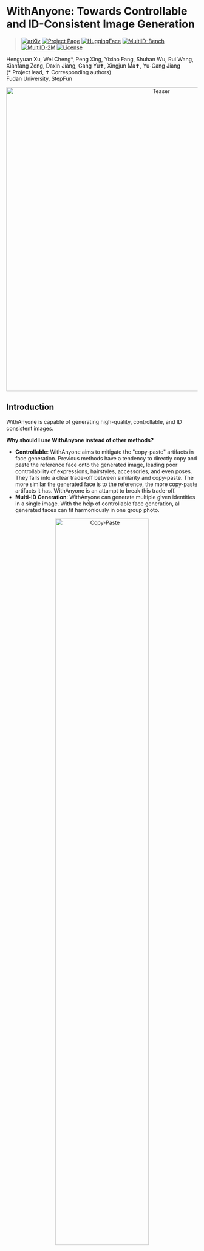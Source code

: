 # WithAnyone: Towards Controllable and ID-Consistent Image Generation
<!-- badges -->
> [![arXiv](https://img.shields.io/badge/arXiv-coming_soon-b31b1b.svg)](https://arxiv.org/abs/)
[![Project Page](https://img.shields.io/badge/Project-Page-blue.svg)](https://doby-xu.github.io/WithAnyone/)
[![HuggingFace](https://img.shields.io/badge/HuggingFace-Model-yellow.svg)](https://huggingface.co/WithAnyone/WithAnyone)
[![MultiID-Bench](https://img.shields.io/badge/MultiID-Bench-Green.svg)](https://huggingface.co/datasets/WithAnyone/MultiID-Bench)
[![MultiID-2M](https://img.shields.io/badge/MultiID_2M-Dataset-Green.svg)](https://huggingface.co/datasets/WithAnyone/MultiID-2M)
[![License](https://img.shields.io/badge/License-flux-blue.svg)](https://huggingface.co/black-forest-labs/FLUX.1-dev/blob/main/LICENSE.md)
<!-- [![HuggingFace Spaces](https://img.shields.io/badge/HuggingFace-Spaces-blue.svg)](https://huggingface.co/spaces/black-forest-labs/WithAnyone) -->


Hengyuan Xu, Wei Cheng*, Peng Xing, Yixiao Fang, Shuhan Wu, Rui Wang, Xianfang Zeng, Daxin Jiang, Gang Yu✝, Xingjun Ma✝, Yu-Gang Jiang  
(* Project lead, ✝ Corresponding authors)  
Fudan University, StepFun

<!-- <p align="center">
  <a href="assets/teaser.pdf">
    <img src="assets/teaser.png" alt="Teaser" width="800"/>
  </a>
</p> -->

<p align="center">
  <a href="assets/withanyone.gif">
    <img src="assets/withanyone.gif" alt="Teaser" width="800"/>
  </a>
</p>

## Introduction

WithAnyone is capable of generating high-quality, controllable, and ID consistent images.





**Why should I use WithAnyone instead of other methods?**
- **Controllable**: WithAnyone aims to mitigate the "copy-paste" artifacts in face generation. Previous methods have a tendency to directly copy and paste the reference face onto the generated image, leading poor controllability of expressions, hairstyles, accessories, and even poses. They falls into a clear trade-off between similarity and copy-paste. The more similar the generated face is to the reference, the more copy-paste artifacts it has. WithAnyone is an attampt to break this trade-off. 
- **Multi-ID Generation**: WithAnyone can generate multiple given identities in a single image. With the help of controllable face generation, all generated faces can fit harmoniously in one group photo.


<div style="text-align:center; margin-top:12px;">
  <img src="assets/fidelity_vs_copypaste_v200_single.png" alt="Copy-Paste" style="width:70%; max-width:900px; height:auto; display:inline-block;">
</div>

<!-- <div style="display:flex; gap:10px; align-items:center;">
  <img src="assets/001.webp" alt="001" style="width:35%; height:auto;">
  <img src="assets/005.webp" alt="005" style="width:24%; height:auto;">
  <img src="assets/009.webp" alt="009" style="width:32%; height:auto;">
</div> -->




## Quick Start

### Model Zoo
| Model | Description | Download |
|-|-|-|
| WithAnyone 1.0 - FLUX.1 [dev] | Just use this one. | [HuggingFace](https://huggingface.co/WithAnyone/WithAnyone) |
| WithAnyone.K 0.1 - FLUX.1 Kontext [dev] | For t2i generation with FLUX.1 Kontext | [HuggingFace](https://huggingface.co/WithAnyone/WithAnyone) |
| WithAnyone.Ke 0.1 - FLUX.1 Kontext [dev] | For face-editing with FLUX.1 Kontext | [HuggingFace](https://huggingface.co/WithAnyone/WithAnyone) |

If you just want to try it out, please use the base model WithAnyone - FLUX.1 [dev]. The other models are for the following use cases:


<details>
<summary>WithAnyone.K</summary>
This is a preliminary version of WithAnyone with FLUX.1 Kontext. It can be used for text-to-image generation with multiple given identities. However, stability and quality are not as good as the base model. Please use it with caution. We are working on improving it.
</details>

<details>
<summary>WithAnyone.Ke</summary>
This is a face editing version of WithAnyone with FLUX.1 Kontext, leveraging the editing capabilities of FLUX.1 Kontext. Please use it with `gradio_edit.py` instead of `gradio_app.py`. It is still a preliminary version, and we are working on improving it.
</details>



### Requirements

Use `pip install -r requirements.txt` to install the necessary packages.

### Model Checkpoints

You can download the necessary model checkpoints in one of the two ways:

1. Directly run the inference scripts. The checkpoints will be downloaded automatically by the `hf_hub_download` function in the code to your `$HF_HOME` (default: `~/.cache/huggingface`).
2. Use `huggingface-cli download <repo name>` to download:
   - `black-forest-labs/FLUX.1-dev`
   - `xlabs-ai/xflux_text_encoders`
   - `openai/clip-vit-large-patch14`
   - `google/siglip-base-patch16-256-i18n`
   - `withanyone/withanyone`  
   Then run the inference scripts. You can download only the checkpoints you need to speed up setup and save disk space.  
   Example for `black-forest-labs/FLUX.1-dev`:
   - `huggingface-cli download black-forest-labs/FLUX.1-dev flux1-dev.safetensors`
   - `huggingface-cli download black-forest-labs/FLUX.1-dev ae.safetensors`  
   Ignore the text encoder in the `black-forest-labs/FLUX.1-dev` model repo (it is there for `diffusers` calls). All checkpoints together require about 37 GB of disk space.

❗ We DO NOT support auto-downloading the FLUX and VAE checkpoints yet. Please download them manually and ensure `ae.safetensors` and `flux1-dev.safetensors` are in the same directory.

After downloading, set the following arguments in the inference script to the local paths of the downloaded checkpoints:

```
--flux_path <path to flux1-dev.safetensors>
--clip_path <path to clip-vit-large-patch14>
--t5_path <path to xflux_text_encoders>
--siglip_path <path to siglip-base-patch16-256-i18n>
--ipa_path <path to withanyone>
```

<div style="color:#999; font-size:0.95em; margin-top:8px;">
We need to use the ArcFace model for face embedding. It will automatically be downloaded to `./models/`. However, there is an original bug. If you see an error like `assert 'detection' in self.models`, please manually move the model directory:
</div>
<pre style="color:#888; background:transparent; border:0; padding:0; margin-top:8px;">
mv models/antelopev2/ models/antelopev2_
mv models/antelopev2_/antelopev2/ models/antelopev2/
rm -rf models/antelopev2_, antelopev2.zip
</pre>

### Gradio Demo

The Gradio GUI demo is a good starting point to experiment with WithAnyone. Run it with:

```
python gradio_app.py --flux_path <path to flux1-dev directory> --ipa_path <path to withanyone directory> \
    --clip_path <path to clip-vit-large-patch14> \
    --t5_path <path to xflux_text_encoders> \
    --siglip_path <path to siglip-base-patch16-256-i18n> \
    --model_type "flux-dev" # or "flux-kontext" for WithAnyone.K
```



❗ WithAnyone requires face bounding boxes (bboxes). You should provide them to indicate where faces are. You can provide face bboxes in two ways:
1. Upload an example image with desired face locations in `Mask Configuration (Option 1: Automatic)`. The face bboxes will be extracted automatically, and faces will be generated in the same locations. Do not worry if the given image has a different resolution or aspect ratio; the face bboxes will be resized accordingly.
2. Input face bboxes directly in `Mask Configuration (Option 2: Manual)`. The format is `x1,y1,x2,y2` for each face, one per line.
3. <span style="color: #999;">(NOT recommended) leave both options empty, and the face bboxes will be randomly chosen from a pre-defined set. </span>

⭕ WithAnyone works well with LoRA. If you have any stylized LoRA checkpoints, use `--additional_lora_ckpt <path to lora checkpoint>` when launching the demo. The LoRA will be merged into the diffusion model. 
```
python gradio_app.py --flux_path <path to flux1-dev directory> --ipa_path <path to withanyone directory> \
    --additional_lora_ckpt <path to lora checkpoint> \
    --lora_scale 0.8 # adjust the weight as needed 
```

⭕ In `Advanced Options`, there is a slider controlling whether outputs are more "similar in spirit" or "similar in form" to the reference faces.  
- Move the slider to the right to preserve more details in the reference image (expression, makeup, accessories, hairstyle, etc.). Identity will also be better preserved.
- Move it to the left for more freedom and creativity. Stylization can be stronger, hair style and makeup can be changed.

<details>
<summary>How the slider works and some tips</summary>
The slider actually controlls the weight of SigLIP embedding and ArcFace embedding. The former preserves more mid-level semantic details, while the latter preserves more high-level identity information. 

SigLIP is a general image embedding model, capturing more than just faces, while ArcFace is a face-specific embedding model, capturing only identity information. 

When using high arcface weight (slider to the left), please add more description of the identity in the prompt, since arcface embedding may lose information like hairstyle, skin color, body build, age, etc. 
</details>

### Tips for Better Results
Be prepared for the first few runs as it may not be very satisfying. 

- Provide detailed prompts describing the identity. WithAnyone is "controllable", so it needs more information to be controlled. Here are something that might go wrong if not specified:
  - Skin color (generally the race is fine, but for asain descent, if not specified, it may generate darker skin tone);
  - Age (e.g., intead of "a man", try "a young man". If not specified, it may generate an older figure);
  - Body build;
  - Hairstyle;
  - Accessories (glasses, hats, earrings, etc.);
  - Makeup
- Use the slider to balance between "Resemblance in Spirit" and "Resemblance in Form" according to your needs. If you want to preserve more details in the reference image, move the slider to the right; if you want more freedom and creativity, move it to the left.
- Try it with LoRAs from community. They are usually fantastic.


## Batch Inference

You can use `infer_withanyone.py` for batch inference. The script supports generating multiple images with MultiID-Bench.

### Download MultiID-Bench

Download from HuggingFace (comming soon)

And convert the parquet file to a folder of images and a json file using `MultiID_Bench/parquet2bench.py`:

```
python MultiID_Bench/parquet2bench.py --parquet <path to parquet file> --output_dir <path to output directory>
``` 

You will get a folder with the following structure:

```
<output_dir>/
  ├── v202/untar
  ├── v200_single/untar
  ├── v200_m/
  ├── v202.json
  ├── v200_single.json
  └── v200_m.json
```

### Run Batch Inference

```bash

python infer_withanyone.py \
  --eval_json_path <path to MultiID-Bench subset json> \
  --data_root <path to MultiID-Bench subset images> \
  --save_path <path to save results>  \
  --use_matting True \ # set to True when siglip_weight > 0.0
  --siglip_weight 0.0 \ # Resemblance in Spirit vs Resemblance in Form, higher means more similar to reference
  --id_weight 1.0 \ # usually, set it to 1 - id_weight, higher means more controllable
  --t5_path <path to xflux_text_encoders> \
  --clip_path <path to clip-vit-large-patch14> \
  --ipa_path <path to withanyone> \
  --flux_path <path to flux1-dev> 

```
Where the data_root should be v202/untar, v200_single/untar, or v200_m/ depending on which subset you want to evaluate. The eval_json_path should be the corresponding json file converted from the parquet file.

## Acknowledge
We thank the following prior art for their excellent open source work: 
- [PuLID](https://github.com/ToTheBeginning/PuLID)
- [UNO](https://github.com/bytedance/UNO)
- [UMO](https://github.com/bytedance/UMO)

## Citation

If you find this project useful in your research, please consider citing:

```bibtex
```

## Coming Soon
- [x] Inference scripts
- [x] WithAnyone - FLUX.1 [dev] 
- [ ] WithAnyone - FLUX.1 Kontext [dev]
- [x] MultiID-Bench
- [x] MultiID-2M Part 1
- [ ] MultiID-2M Part 2
- [ ] WithAnyone - FLUX.1 Krea [dev]
- [ ] Training code
  
## License and Disclaimer

The WithAnyone model and dataset are released for non-commercial academic research use only. The model is provided under the FLUX.1 [dev] Non-Commercial License v1.1.1; any underlying base models remain subject to their original licenses and terms, which must be respected.

Users are responsible for ensuring that their use of the model and dataset complies with all applicable laws, regulations, and institutional policies. This project may be used for research and experimentation, but not for commercial exploitation or any activity that would violate legal or ethical standards.

This research aims to advance the field of generative AI. Users are free to create images using this tool, provided they comply with local laws and exercise responsible usage. The developers are not liable for any misuse of the tool by users.

By using this project you accept responsibility for your actions and agree to comply with the applicable license terms and legal requirements.